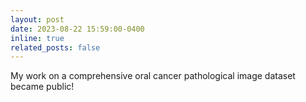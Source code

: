 ```yaml
---
layout: post
date: 2023-08-22 15:59:00-0400
inline: true
related_posts: false
---
```


My work on a comprehensive oral cancer pathological image dataset became public!
